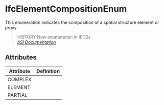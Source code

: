 IfcElementCompositionEnum
=========================
This enumeration indicates the composition of a spatial structure element or
proxy.  
  
> HISTORY  New enumeration in IFC2x  
[ _bSI
Documentation_](https://standards.buildingsmart.org/IFC/DEV/IFC4_2/FINAL/HTML/schema/ifcproductextension/lexical/ifcelementcompositionenum.htm)


Attributes
----------
| Attribute   | Definition   |
|-------------|--------------|
| COMPLEX     |              |
| ELEMENT     |              |
| PARTIAL     |              |
